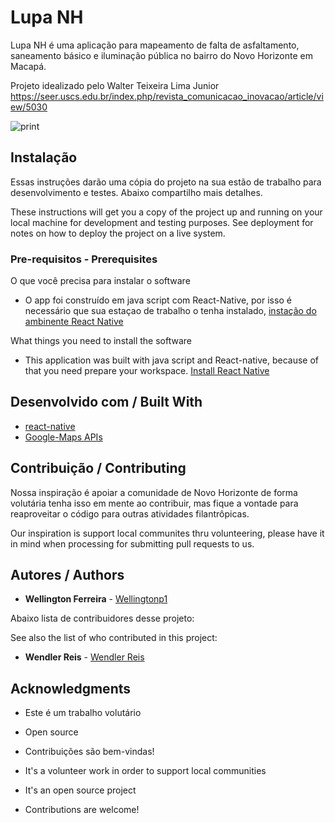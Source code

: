 # Lupa NH
Lupa NH é uma aplicação para mapeamento de falta de asfaltamento, saneamento básico e iluminação pública no bairro do Novo Horizonte em Macapá.

Projeto idealizado pelo Walter Teixeira Lima Junior
https://seer.uscs.edu.br/index.php/revista_comunicacao_inovacao/article/view/5030

![print](https://imglupa.blob.core.windows.net/img/home.jpeg)

## Instalação

Essas instruções darão uma cópia do projeto na sua estão de trabalho para desenvolvimento e testes. Abaixo compartilho mais detalhes.

These instructions will get you a copy of the project up and running on your local machine for development and testing purposes. See deployment for notes on how to deploy the project on a live system.

### Pre-requisitos - Prerequisites

O que você precisa para instalar o software
* O app foi construído em java script com React-Native, por isso é necessário que sua estaçao de trabalho o tenha instalado, [instação do ambinente React Native](https://react-native.rocketseat.dev/)

What things you need to install the software 
* This application was built with java script and React-native, because of that you need prepare your workspace. [Install React Native](https://react-native.rocketseat.dev/)


## Desenvolvido com / Built With

* [react-native](http://www.reactnative.dev/)
* [Google-Maps APIs](https://developers.google.com/maps/documentation)


## Contribuição / Contributing

Nossa inspiração é apoiar a comunidade de Novo Horizonte de forma volutária tenha isso em mente ao contribuir, mas fique a vontade para reaproveitar o código para outras atividades filantrôpicas.

Our inspiration is support local communites thru volunteering, please have it in mind when processing for submitting pull requests to us.

## Autores / Authors

* **Wellington Ferreira** - [Wellingtonp1](https://github.com/wellingtonp1)

Abaixo lista de contribuidores desse projeto:

See also the list of who contributed in this project:
    
 * **Wendler Reis** - [Wendler Reis](https://github.com/wendlereis)

## Acknowledgments

* Este é um trabalho volutário
* Open source 
* Contribuições são bem-vindas!

* It's a volunteer work in order to support local communities 
* It's an open source project
* Contributions are welcome!


